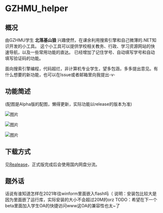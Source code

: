 # GZHMU_helper

## 概况
由GZHMU学生 **北落基山狼** 兴趣使然，在课余利用搜索引擎和自己微薄的.NET知识开发的小工具。
这个小工具可以提供学校相关教务、行政、学习资源网站的快速导航，以及一些常用功能的直达。
已经增加了记住学号、自动填写学号和自动填写验证码的功能。

面向搜索引擎编程，代码超烂，非计算机专业学生，望多包涵，多多提出意见。有什么想要的新功能，也可以在Issue或者邮箱里向我提出-v-

## 功能简述
(配图是Alpha版的配图，懒得更新，实际功能以release的版本为准)

![图片](https://user-images.githubusercontent.com/84665734/119258653-337ecc80-bbfd-11eb-8bd0-228e0591edc0.png)

![图片](https://user-images.githubusercontent.com/84665734/119258665-3e396180-bbfd-11eb-94dd-5804fb6359cd.png)

![图片](https://user-images.githubusercontent.com/84665734/119258676-501b0480-bbfd-11eb-9c15-de8fb763bafc.png)

## 下载方式
见[Realease](https://github.com/setsuna-dayo/GZHMU_helper/releases/download/v0.3.1-beta/GZHMU_Helper_Installer_v0.3.1-beta.exe)，正式版完成后会使用国内网盘分流。

## 题外话
话说有谁知道怎样在2021年往winform里面嵌入flash吗（
说明：安装包比较大是因为里面嵌了运行库，实际安装的大小不会超过20M的orz
TODO：希望在下一个beta里面加入学生OA的快捷访问www这OA的兼容性也太~了
